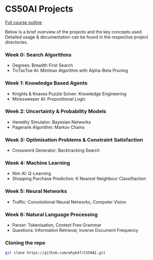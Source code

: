 # CS50AI Projects

[Full course outline](https://cs50.harvard.edu/ai/2020/)

Below is a brief overview of the projects and the key concepts used. Detailed usage & documentation can be found in the respective project directories.

### Week 0: Search Algorithms
- Degrees: Breadth First Search
- TicTacToe AI: Minimax Algorithm with Alpha-Beta Pruning

### Week 1: Knowledge Based Agents
- Knights & Knaves Puzzle Solver: Knowledge Engineering
- Minesweeper AI: Propositional Logic

### Week 2: Uncertainty & Probability Models
- Heredity Simulator: Bayesian Networks
- Pagerank Algorithm: Markov Chains

### Week 3: Optimisation Problems & Constraint Satisfaction
- Crossword Generator: Backtracking Search

### Week 4: Machine Learning
- Nim AI: Q-Learning
- Shopping Purchase Prediction: K Nearest Neighbour Classifiaction

### Week 5: Neural Networks
- Traffic: Convolutional Neural Networks, Computer Vision

### Week 6: Natural Language Processing
- Parser: Tokenisation, Context Free Grammar
- Questions: Information Retrieval, Inverse Document Frequency

### Cloning the repo
```bash
git clone https://github.com/whyk47/CS50AI.git
```